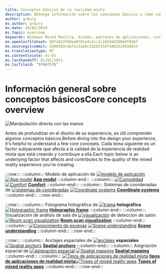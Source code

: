 ```yaml
---
title: Conceptos básicos de la realidad mixta
description: Obtenga información sobre los conceptos básicos y cómo contribuyen a la calidad de las experiencias de realidad mixta que está creando para los usuarios.
author: grbury
ms.author: grbury
ms.date: 10/02/2019
ms.topic: overview
keywords: Windows Mixed Reality, diseño, patrones de aplicaciones, controles, estilo, HoloLens, interacción, elementos de la experiencia de usuario, comportamientos, bloques de creación, auriculares de realidad mixta, auriculares de la realidad mixta de Windows, auriculares de realidad virtual, HoloLens, MRTK, kit de herramientas de realidad mixta, confort, modelo de aplicación, coordenada, marco holográfica
ms.openlocfilehash: 60fa024769ee0f81e4c2cc1c16550d296b4f646f
ms.sourcegitcommit: d340303cda71c31e6c3320231473d623c0930d33
ms.translationtype: MT
ms.contentlocale: es-ES
ms.lasthandoff: 01/01/2021
ms.locfileid: "97847576"
---
```

# <a name="core-concepts-overview"></a><span data-ttu-id="799fa-104">Información general sobre conceptos básicos</span><span class="sxs-lookup"><span data-stu-id="799fa-104">Core concepts overview</span></span>

![Manipulación directa con las manos](images/05_CoreConcepts.png)

<span data-ttu-id="799fa-106">Antes de profundizar en el diseño de su experiencia, es útil comprender algunos conceptos básicos.</span><span class="sxs-lookup"><span data-stu-id="799fa-106">Before diving into the design your experience, it's helpful to understand a few core concepts.</span></span> <span data-ttu-id="799fa-107">Cada tema siguiente es un factor subyacente que afecta a la calidad de la experiencia de realidad mixta que está creando y contribuye a ella.</span><span class="sxs-lookup"><span data-stu-id="799fa-107">Each topic below is an underlying factor that affects and contributes to the quality of the mixed reality experience you're creating.</span></span> 

:::row:::
    :::column:::
        <span data-ttu-id="799fa-108">Modelo de aplicación de [ ![ modelo de aplicación](images/teleportation-640px.png)](app-model.md) **[](app-model.md)**</span><span class="sxs-lookup"><span data-stu-id="799fa-108">[![App model](images/teleportation-640px.png)](app-model.md) **[App model](app-model.md)**</span></span>
    :::column-end:::
    :::column:::
       <span data-ttu-id="799fa-109">[ ![ Comodidad](images/comfort-chart.PNG)](comfort.md) **[](comfort.md)**</span><span class="sxs-lookup"><span data-stu-id="799fa-109">[![Comfort](images/comfort-chart.PNG)](comfort.md) **[Comfort](comfort.md)**</span></span>
    :::column-end:::
    :::column:::
        <span data-ttu-id="799fa-110">Sistemas de coordenadas de [ ![ sistemas de coordenadas](images/coordinate-systems.PNG)](coordinate-systems.md) **[](coordinate-systems.md)**</span><span class="sxs-lookup"><span data-stu-id="799fa-110">[![Coordinate systems](images/coordinate-systems.PNG)](coordinate-systems.md) **[Coordinate systems](coordinate-systems.md)**</span></span>
    :::column-end:::
:::row-end:::

:::row:::
    :::column:::
        <span data-ttu-id="799fa-111">Fotograma holográfica de [ ![ trama](images/destinationmars-750px.png)](holographic-frame.md) **[](holographic-frame.md) holográfica**</span><span class="sxs-lookup"><span data-stu-id="799fa-111">[![Holographic frame](images/destinationmars-750px.png)](holographic-frame.md) **[Holographic frame](holographic-frame.md)**</span></span>
    :::column-end:::
    :::column:::
        <span data-ttu-id="799fa-112">Visualización de análisis de sala de [ ![ visualización](images/sr-mixedworld-140429-8pm-00068-1000px.png)](room-scan-visualization.md) de detección de salón **[](room-scan-visualization.md)**</span><span class="sxs-lookup"><span data-stu-id="799fa-112">[![Room scan visualization](images/sr-mixedworld-140429-8pm-00068-1000px.png)](room-scan-visualization.md) **[Room scan visualization](room-scan-visualization.md)**</span></span>
    :::column-end:::
    :::column:::
        <span data-ttu-id="799fa-113">[ ![ Conocimiento de escenas](images/scene-understanding.png)](scene-understanding.md) **[](scene-understanding.md)**</span><span class="sxs-lookup"><span data-stu-id="799fa-113">[![Scene understanding](images/scene-understanding.png)](scene-understanding.md) **[Scene understanding](scene-understanding.md)**</span></span>
    :::column-end:::
:::row-end:::

:::row:::
    :::column:::
        <span data-ttu-id="799fa-114">Anclajes espaciales de [ ![ anclajes](images/azurespatialanchors.jpg)](spatial-anchors.md) **[](spatial-anchors.md) espaciales**</span><span class="sxs-lookup"><span data-stu-id="799fa-114">[![Spatial anchors](images/azurespatialanchors.jpg)](spatial-anchors.md) **[Spatial anchors](spatial-anchors.md)**</span></span>
    :::column-end:::
    :::column:::
        <span data-ttu-id="799fa-115">Asignación espacial de [ ![ asignación espacial](images/surfacereconstruction.jpg)](spatial-mapping.md) **[](spatial-mapping.md)**</span><span class="sxs-lookup"><span data-stu-id="799fa-115">[![Spatial mapping](images/surfacereconstruction.jpg)](spatial-mapping.md) **[Spatial mapping](spatial-mapping.md)**</span></span>
    :::column-end:::
    :::column:::
        <span data-ttu-id="799fa-116">[ ![ Tipos de aplicaciones de realidad mixta](images/enhancedenvironmentapps-640px.jpg)](types-of-mixed-reality-apps.md) **[tipos de aplicaciones de realidad mixta](types-of-mixed-reality-apps.md)**</span><span class="sxs-lookup"><span data-stu-id="799fa-116">[![Types of mixed reality apps](images/enhancedenvironmentapps-640px.jpg)](types-of-mixed-reality-apps.md) **[Types of mixed reality apps](types-of-mixed-reality-apps.md)**</span></span>
    :::column-end:::
:::row-end:::

<br>

